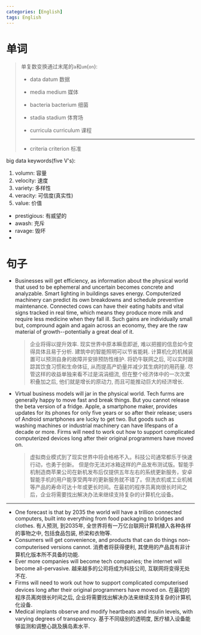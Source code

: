 ```yaml
---
categories: [English]
tags: English
---
```




# 单词

>   单复数变换通过末尾的`a`和`um`(`on`):
>
>   -   data datum 数据
>
>   -   media medium 媒体
>
>   -   bacteria bacterium 细菌
>
>   -   stadia stadium 体育场
>
>   -   curricula curriculum 课程
>
>       ---
>
>   -   criteria criterion 标准

big data keywords(five V's):

1.   volumn: 容量
2.   velocity: 速度
3.   variety: 多样性
4.   veracity: 可信度(真实性)
5.   value: 价值



-   prestigious: 有威望的
-   awash: 充斥
-   ravage: 毁坏
-   

# 句子

-   Businesses will get efficiency, as information about the physical world that used to be ephemeral and uncertain becomes concrete and analyzable.
    Smart lighting in buildings saves energy.
    Computerized machinery can predict its own breakdowns and schedule preventive maintenance.
    Connected cows can have their eating habits and vital signs tracked in real time, which means they produce more milk and require less medicine when they fall ill. 
    Such gains are individually small but, compround again and again across an economy, they are the raw material of growth--potentially a great deal of it.

    >   企业将得以提升效率. 现实世界中原本瞬息即逝, 难以把握的信息如今变得具体且易于分析. 建筑中的智能照明可以节省能耗. 计算机化的机械装置可以预测自身的故障并安排预防性维护. 将奶牛联网之后, 可以实时跟踪其饮食习惯和生命体征, 从而提高产奶量并减少其生病时的用药量. 尽管这样的收益单独来看不过是涓涓细流, 但在整个经济体中的一次次累积叠加之后, 他们就是增长的原动力, 而且可能推动巨大的经济增长.

-   Virtual business models will jar in the physical world. Tech furms are generally happy to move fast and break things. But you cannot release the beta version of a fridge. Apple, a smartphone maker, provides updates for its phones for only five years or so after their release; users of Android smartphones are lucky to get two. But goods such as washing machines or industrial machinery can have lifespans of a decade or more. Firms will need to work out how to support complicated computerized devices long after their original programmers have moved on.

    >   虚拟商业模式到了现实世界中将会格格不入。科技公司通常都乐于快速行动，也勇于创新。 但是你无法对冰箱这样的产品发布测试版。智能手机制造商苹果公司在新机发布后仅提供五年左右的系统更新服务，安卓智能手机的用户能享受两年的更新服务就不错了。但洗衣机或工业机械等产品的寿命可达十年或更长时间。在最初的程序员离岗很长时间之后，企业将需要找出解决办法来继续支持复杂的计算机化设备。

---

-   One forecast is that by 2035 the world will have a trillion connected computers, built into everything from food packaging to bridges and clothes.
    有人预测, 到2035年, 全世界将有一万亿台联网计算机植入各种各样的事物之中, 包括食品包装, 桥梁和衣物等.
-   Consumers will get convenience, and products that can do things non-computerised versions cannot.
    消费者将获得便利, 其使用的产品具有非计算机化版本所不具备的功能.
-   Ever more companies will become tech companies; the internet will become all-pervasive.
    越来越多的公司将成为科技公司, 互联网将变得无处不在.
-   Firms will need to work out how to support complicated computerised devices long after their original programmers have moved on.
    在最初的程序员离岗很长时间之后, 企业将需要找出解决办法来继续支持复杂的计算机化设备.
-   Medical implants observe and modify heartbeats and insulin levels, with varying degrees of transparency.
    基于不同级别的透明度, 医疗植入设备能够监测和调整心跳及胰岛素水平.

